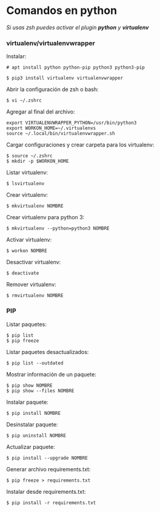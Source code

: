 # Comandos en python

_Si usas zsh puedes activar el plugin **python** y **virtualenv**_

### virtualenv/virtualenvwrapper

Instalar:
```
# apt install python python-pip python3 python3-pip
```

```
$ pip3 install virtualenv virtualenvwrapper
```

Abrir la configuración de zsh o bash:
```
$ vi ~/.zshrc
```

Agregar al final del archivo:
```
export VIRTUALENVWRAPPER_PYTHON=/usr/bin/python3
export WORKON_HOME=~/.virtualenvs
source ~/.local/bin/virtualenvwrapper.sh
```

Cargar configuraciones y crear carpeta para los virtualenv:
```
$ source ~/.zshrc
$ mkdir -p $WORKON_HOME
```

Listar virtualenv:
```
$ lsvirtualenv
```

Crear virtualenv:
```
$ mkvirtualenv NOMBRE
```

Crear virtualenv para python 3:
```
$ mkvirtualenv --python=python3 NOMBRE
```

Activar virtualenv:
```
$ workon NOMBRE
```

Desactivar virtualenv:
```
$ deactivate
```

Remover virtualenv:
```
$ rmvirtualenv NOMBRE
```

### PIP

Listar paquetes:
```
$ pip list
$ pip freeze
```

Listar paquetes desactualizados:
```
$ pip list --outdated
```

Mostrar información de un paquete:
```
$ pip show NOMBRE
$ pip show --files NOMBRE
```

Instalar paquete:
```
$ pip install NOMBRE
```

Desinstalar paquete:
```
$ pip uninstall NOMBRE
```

Actualizar paquete:
```
$ pip install --upgrade NOMBRE
```

Generar archivo requirements.txt:
```
$ pip freeze > requirements.txt
```

Instalar desde requirements.txt:
```
$ pip install -r requirements.txt
```
